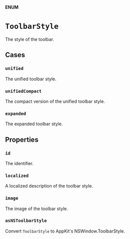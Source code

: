 **ENUM**

# `ToolbarStyle`

The style of the toolbar.

## Cases
### `unified`

The unified toolbar style.

### `unifiedCompact`

The compact version of the unified toolbar style.

### `expanded`

The expanded toolbar style.

## Properties
### `id`

The identifier.

### `localized`

A localized description of the toolbar style.

### `image`

The image of the toolbar style.

### `asNSToolbarStyle`

Convert ``ToolbarStyle`` to AppKit's NSWindow.ToolbarStyle.
